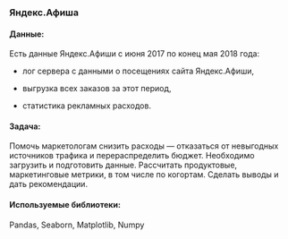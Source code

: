 ### Яндекс.Афиша

#### Данные:
Есть данные Яндекс.Афиши с июня 2017 по конец мая 2018 года:

- лог сервера с данными о посещениях сайта Яндекс.Афиши,

- выгрузка всех заказов за этот период,

- статистика рекламных расходов.

#### Задача:

Помочь маркетологам снизить расходы — отказаться от невыгодных источников трафика и перераспределить бюджет. Необходимо загрузить и подготовить данные. Рассчитать продуктовые, маркетинговые метрики, в том числе по когортам. Сделать выводы и дать рекомендации.

#### Используемые библиотеки:
Pandas, Seaborn, Matplotlib, Numpy 
